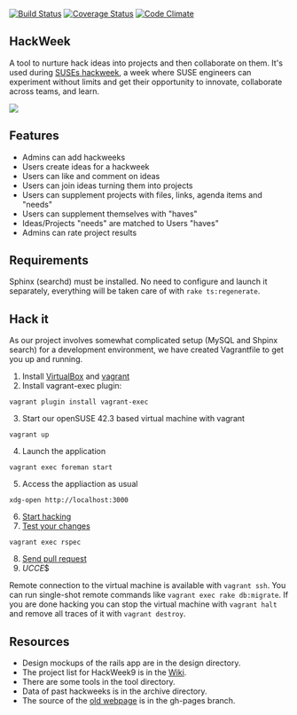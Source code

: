 [![Build Status](https://travis-ci.org/SUSE/hackweek.png?branch=master)](https://travis-ci.org/SUSE/hackweek)
[![Coverage Status](https://img.shields.io/coveralls/SUSE/hackweek.svg)](https://coveralls.io/r/SUSE/hackweek)
[![Code Climate](https://codeclimate.com/github/SUSE/hackweek.png)](https://codeclimate.com/github/SUSE/hackweek)

HackWeek
--------
A tool to nurture hack ideas into projects and then collaborate on them. It's used
during [SUSEs hackweek](http://hackweek.suse.com), a week where SUSE engineers can
experiment without limits and get their opportunity to innovate, collaborate across teams,
and learn.

<img src="https://raw.github.com/SUSE/hackweek/master/design/screenshot.png">

## Features
* Admins can add hackweeks
* Users create ideas for a hackweek
* Users can like and comment on ideas
* Users can join ideas turning them into projects
* Users can supplement projects with files, links, agenda items and "needs"
* Users can supplement themselves with "haves"
* Ideas/Projects "needs" are matched to Users "haves"
* Admins can rate project results

## Requirements
Sphinx (searchd) must be installed. No need to configure and launch it
separately, everything will be taken care of with `rake ts:regenerate`.

## Hack it
As our project involves somewhat complicated setup (MySQL and Shpinx search)
for a development environment, we have created Vagrantfile to get you up and
running.

1. Install [VirtualBox](https://www.virtualbox.org/wiki/Downloads) and [vagrant](https://www.vagrantup.com)
2. Install vagrant-exec plugin:
```shell
vagrant plugin install vagrant-exec
```
3. Start our openSUSE 42.3 based virtual machine with vagrant 
```shell
vagrant up
```
4. Launch the application
```shell
vagrant exec foreman start
```
5. Access the appliaction as usual
```shell
xdg-open http://localhost:3000
```
6. [Start hacking](http://railsforzombies.org/)
7. [Test your changes](https://www.relishapp.com/rspec/rspec-core/docs)
```shell
vagrant exec rspec
```
8. [Send pull request](https://help.github.com/articles/using-pull-requests)
9. $UCCE$$

Remote connection to the virtual machine is available with `vagrant ssh`. You
can run single-shot remote commands like `vagrant exec rake db:migrate`. If you
are done hacking you can stop the virtual machine with `vagrant halt` and
remove all traces of it with `vagrant destroy`.

## Resources
* Design mockups of the rails app are in the design directory.
* The project list for HackWeek9 is in the [Wiki](http://github.com/SUSE/hackweek/wiki).
* There are some tools in the tool directory.
* Data of past hackweeks is in the archive directory.
* The source of the [old webpage](http://suse.github.io/hackweek/) is in the gh-pages branch.

